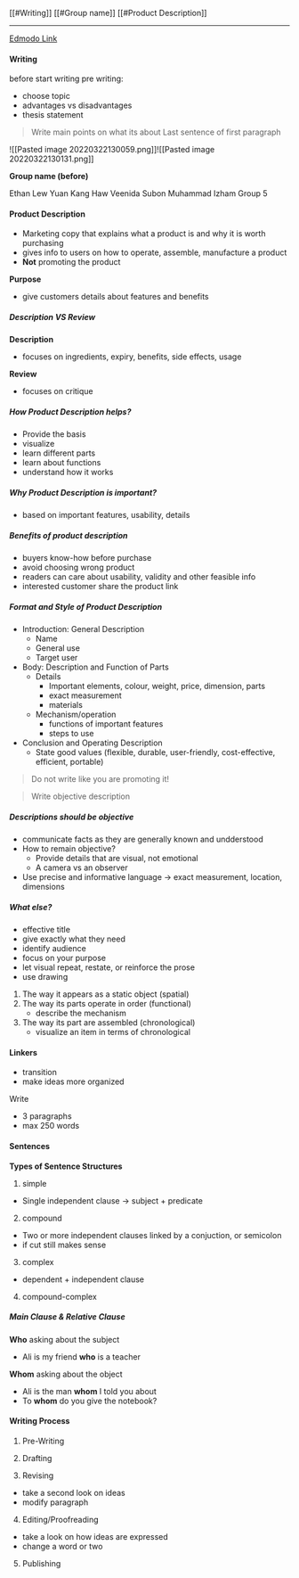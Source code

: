 [[#Writing]]
[[#Group name]]
[[#Product Description]]

---
[Edmodo Link](https://new.edmodo.com/groups/bllw-2152-academic-writing-bitsandbitz-38458787)

#### Writing

before start writing
pre writing:
- choose topic
- advantages vs disadvantages
- thesis statement

> Write main points on what its about 
> Last sentence of first paragraph

![[Pasted image 20220322130059.png]]![[Pasted image 20220322130131.png]]

**Group name (before)**

Ethan Lew
Yuan Kang Haw
Veenida Subon 
Muhammad Izham
Group 5 


#### Product Description
- Marketing copy that explains what a product is and why it is worth purchasing
- gives info to users on how to operate, assemble, manufacture a product
- **Not** promoting the product

**Purpose**
- give customers details about features and benefits

##### Description VS Review

**Description**
- focuses on ingredients, expiry, benefits, side effects, usage

**Review**
- focuses on critique

##### How Product Description helps?
- Provide the basis
- visualize
- learn different parts
- learn about functions
- understand how it works

##### Why Product Description is important?
- based on important features, usability, details

##### Benefits of product description
- buyers know-how before purchase
- avoid choosing wrong product
- readers can care about usability, validity and other feasible info
- interested customer share the product link

##### Format and Style of Product Description
- Introduction: General Description
	- Name
	- General use
	- Target user
- Body: Description and Function of Parts
	- Details
		- Important elements, colour, weight, price, dimension, parts
		- exact measurement
		- materials
	- Mechanism/operation
		- functions of important features
		- steps to use
- Conclusion and Operating Description
	- State good values (flexible, durable, user-friendly, cost-effective, efficient, portable)

> Do not write like you are promoting it!

> Write objective description

##### Descriptions should be objective
- communicate facts as they are generally known and undderstood
- How to remain objective?
	- Provide details that are visual, not emotional
	- A camera vs an observer
- Use precise and informative language -> exact measurement, location, dimensions

##### What else?
- effective title
- give exactly what they need
- identify audience 
- focus on your purpose
- let visual repeat, restate, or reinforce the prose
- use drawing

1) The way it appears as a static object (spatial)
2) The way its parts operate in order (functional)
	- describe the mechanism
3) The way its part are assembled (chronological)
	- visualize an item in terms of chronological


#### Linkers
- transition
- make ideas more organized


Write
- 3 paragraphs
- max 250 words


#### Sentences

**Types of Sentence Structures**
1) simple
- Single independent clause -> subject + predicate
2) compound
- Two or more independent clauses linked by a conjuction, or semicolon
- if cut still makes sense
3) complex
- dependent + independent clause
4) compound-complex

##### Main Clause & Relative Clause


**Who**
asking about the subject
- Ali is my friend **who** is a teacher

**Whom**
asking about the object
- Ali is the man **whom** I told you about
- To **whom** do you give the notebook?




#### Writing Process
1) Pre-Writing

2) Drafting
3) Revising
- take a second look on ideas
- modify paragraph
4) Editing/Proofreading
- take a look on how ideas are expressed
- change a word or two
5) Publishing